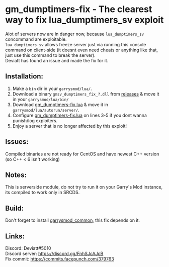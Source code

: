 # gm_dumptimers-fix - The clearest way to fix lua_dumptimers_sv exploit
Alot of servers now are in danger now, because `lua_dumptimers_sv` concommand are exploitable.  
`lua_dumptimers_sv` allows freeze server just via running this console command on client-side (it doesnt even need cheats or anything like that, just use this command to break the server).  
Deviatt has found an issue and made the fix for it.

## Installation:
1. Make a `bin` dir in your `garrysmod/lua/`.
2. Download a binary `gmsv_dumptimers_fix_?.dll` from [releases](https://github.com/Deviatt/gm_dumptimers-fix/releases) & move it in your `garrysmod/lua/bin/`
3. Download [gm_dumptimers-fix.lua](https://github.com/Deviatt/gm_dumptimers-fix/blob/main/garrysmod/lua/autorun/server/gm_dumptimers-fix.lua) & move it in `garrysmod/lua/autorun/server/`.
4. Configure [gm_dumptimers-fix.lua](https://github.com/Deviatt/gm_dumptimers-fix/blob/main/garrysmod/lua/autorun/server/gm_dumptimers-fix.lua) on lines 3-5 if you dont wanna punish/log exploiters.
5. Enjoy a server that is no longer affected by this exploit!

## Issues:
Compiled binaries are not ready for CentOS and have newest C++ version (so C++ < 6 isn't working)

## Notes:
This is serverside module, do not try to run it on your Garry's Mod instance, its compiled to work only in SRCDS.

## Build:
Don't forget to install [garrysmod_common](https://github.com/danielga/garrysmod_common), this fix depends on it.

## Links:
Discord: Deviatt#5010  
Discord server: https://discord.gg/FnhSJcAJcB  
Fix commit: https://commits.facepunch.com/379763
